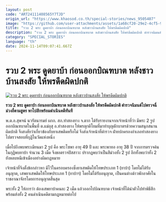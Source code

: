 ```yaml
---
layout: post
code: "ART24111408565Y7TJD"
origin_url: "https://www.khaosod.co.th/special-stories/news_9505407"
image: "https://github.com/user-attachments/assets/1a68cf20-29e2-4cf5-9ee5-11b04c7eaa49"
title: "รวบ 2 พระ ดูดยาบ้า ก่อนออกบิณฑบาต หลังชาวบ้านสงสัย ให้พรดีดผิดปกติ"
description: "รวบ 2 พระ ดูดยาบ้า ก่อนออกบิณฑบาต หลังชาวบ้านสงสัย ให้พรดีดผิดปกติ ตำรวจนิมนต์ไปตรวจฉี่ ม่วงอี๋ตามสูตร พาไปสึกพร้อมดำเนินคดีทันที"
category: "SPECIAL_STORIES"
language: "th"
date: 2024-11-14T09:07:41.667Z
---
```


# รวบ 2 พระ ดูดยาบ้า ก่อนออกบิณฑบาต หลังชาวบ้านสงสัย ให้พรดีดผิดปกติ

[![รวบ 2 พระ ดูดยาบ้า ก่อนออกบิณฑบาต หลังชาวบ้านสงสัย ให้พรดีดผิดปกติ](https://www.khaosod.co.th/wpapp/uploads/2024/11/buddha-1.jpg "รวบ 2 พระ ดูดยาบ้า ก่อนออกบิณฑบาต หลังชาวบ้านสงสัย ให้พรดีดผิดปกติ")](https://www.khaosod.co.th/wpapp/uploads/2024/11/buddha-1.jpg)

**รวบ 2 พระ ดูดยาบ้า ก่อนออกบิณฑบาต หลังชาวบ้านสงสัย ให้พรดีดผิดปกติ ตำรวจนิมนต์ไปตรวจฉี่ ม่วงอี๋ตามสูตร** **พาไปสึกพร้อมดำเนินคดีทันที**

พ.ต.อ.สุพจน์ นวรัตนารมย์ ผกก. สภ.ท่าสองยาง จ.ตาก ได้รับรายงานจากเจ้าหน้าที่ว่า มีพระ 2 รูปออกบิณฑบาตในพื้นที่ ต.แม่อุสุ อ.ท่าสองยาง ให้พรญาติโยมที่มาทำบุญตักบาตรด้วยความสนุกสนานผิดปกติ จึงสงสัยว่าเกี่ยวข้องกับยาเสพติดหรือไม่ จึงส่งเจ้าหน้าที่ตำรวจ ฝ่ายปกครองอำเภอท่าสองยาง ไปตรวจสอบที่กุฏิในวัดแห่งหนึ่ง

เมื่อไปถึงพบพระเมียนมา 2 รูป คือ พระโซพา อายุ 49 ปี และ พระพาทอ อายุ 38 ปี จากการตรวจค้นในกุฏิพบยาบ้า จำนวน 3 เม็ด จึงขอตรวจปัสสาวะ ปรากฏพบว่าเป็นสีม่วงทั้ง 2 รูป อีกทั้งพบว่าทั้ง 2 ยังหลบหนีเข้าเมืองอย่างผิดกฎหมาย

เจ้าหน้าที่จึงตั้งข้อกล่าวหา มีไว้ในครอบครองซึ่งยาเสพติดให้โทษประเภท 1 (ยาบ้า) โดยไม่ได้รับอนุญาต, เสพยาเสพติดให้โทษประเภท 1 (ยาบ้าฯ) โดยไม่ได้รับอนุญาต, เป็นคนต่างด้าวพักอาศัยในราชอาณาจักรโดยการอนุญาตสิ้นสุด

พระทั้ง 2 ให้การว่า ต้องเสพยาบ้าคนละ 2 เม็ด แล้วออกไปบิณฑบาต เจ้าหน้าที่ได้นำตัวไปทำพิธีสึก พร้อมส่งทั้ง 2 คนดำเนินคดีตามกฎหมายต่อไป